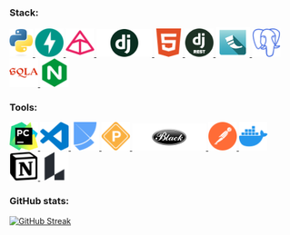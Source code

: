 ### Stack:
<div>
  <a href="https://www.python.org/">
    <img
      src="images/python-logo-only.svg" alt="Посетить сайт Python" width="41" height="auto" role="img"
    >
  </a>
  <a href="https://fastapi.tiangolo.com/">
    <img
      src="images/fastapi-color.svg" alt="Посетить сайт Fastapi" width="50" height="auto" role="img"
    >
  </a>
  <a href="https://docs.pydantic.dev/">
    <img
      src="images/pydantic-color.svg" alt="Посетить сайт Pydantic" width="50" height="auto" role="img"
    >
  </a>
  <a href="https://www.djangoproject.com/">
    <img
      src="images/django-logo.png" alt="Посетить сайт Django" width="98" height="auto" role="img"
    >
  </a>
  <a href="https://developer.mozilla.org/en-US/docs/Glossary/HTML">
    <img
      src="images/html5-color.svg" alt="Посетить сайт mozilla developer" width="50" height="auto" role="img"
    >
  </a>
  <a href="https://www.django-rest-framework.org/">
    <img
      src="images/DRF-logo.png" alt="Посетить сайт Django Rest Framework" width="50" height="auto" role="img"
    >
  </a>
  <a href="https://flask.palletsprojects.com/">
    <img
      src="images/flask-color-1.png" alt="Посетить сайт Flask" width="60" height="auto" role="img"
    >
  </a>
  <a href="https://www.postgresql.org/">
    <img
      src="images/postgresql-color.svg" alt="Посетить сайт PostgreSQL" width="50" height="auto" role="img"
    >
  </a>
  <a href="https://www.sqlalchemy.org/">
    <img
      src="images/sqlalchemy-color.svg" alt="Посетить сайт Sqlalchemy" width="50" height="auto" role="img"
    >
  </a>
  <a href="https://nginx.org/en/">
    <img
      src="images/nginx-color.svg" alt="Посетить сайт Nginx" width="50" height="auto" role="img"
    >
  </a>
</div>

### Tools:
<div>
  <a href="https://www.jetbrains.com/pycharm/">
    <img
      src="images/pycharm-color.svg" alt="Посетить сайт Pycharm" width="50" height="auto" role="img"
    >
  </a>
  <a href="https://code.visualstudio.com/">
    <img
      src="images/visualstudiocode-color.svg" alt="Посетить сайт Visual Studio Code" width="50" height="auto" role="img"
    >
  </a>
  <a href="https://python-poetry.org/">
    <img
      src="images/poetry-color.svg" alt="Посетить сайт Poetry" width="50" height="auto" role="img"
    >
  </a>
  <a href="https://pre-commit.com/">
    <img
      src="images/precommit-color.svg" alt="Посетить сайт Pre-commit" width="50" height="auto" role="img"
    >
  </a>
  <a href="https://black.readthedocs.io/en/stable/">
    <img
      src="images/black-logo.png" alt="Посетить сайт Black code formatter" width="130" height="auto" role="img"
    >
  </a>
  <a href="https://www.postman.com/">
    <img
      src="images/postman-color.svg" alt="Посетить сайт Postman" width="50" height="auto" role="img"
    >
  </a>
  <a href="https://www.docker.com/">
    <img
      src="images/docker-color.svg" alt="Посетить сайт Docker" width="50" height="auto" role="img"
    >
  </a>
  <a href="https://www.notion.so/">
    <img
      src="images/notion-color.svg" alt="Посетить сайт Notion" width="50" height="auto" role="img"
    >
  </a>
  <a href="https://lucid.app/">
    <img
      src="images/lucid-color.svg" alt="Посетить сайт Lucid" width="50" height="auto" role="img"
    >
  </a>
</div>

### GitHub stats:
[![GitHub Streak](http://github-readme-streak-stats.herokuapp.com?user=bbv-87&theme=blue-green)](https://git.io/streak-stats)


<!--
**bbv-87/bbv-87** is a ✨ _special_ ✨ repository because its `README.md` (this file) appears on your GitHub profile.

Here are some ideas to get you started:

- 🔭 I’m currently working on ...
- 🌱 I’m currently learning ...
- 👯 I’m looking to collaborate on ...
- 🤔 I’m looking for help with ...
- 💬 Ask me about ...
- 📫 How to reach me: ...
- 😄 Pronouns: ...
- ⚡ Fun fact: ...
-->
